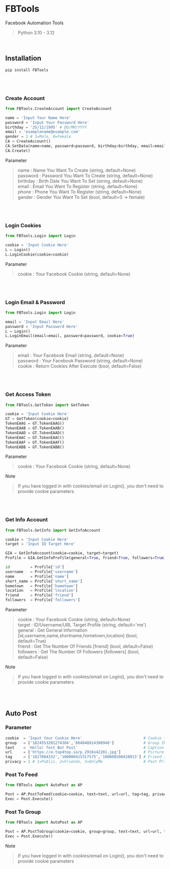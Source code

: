 # FBTools
Facebook Automation Tools  
>Python 3.10 - 3.12   
<br>

## Installation
```python
pip install FBTools
```
<br>  
<br>

### Create Account
```python
from FBTools.CreateAccount import CreateAccount

name = 'Input Your Name Here'
password = 'Input Your Password Here'
birthday = '25/12/1995' # DD/MM/YYYY
email = 'examplename@example.com'
gender = 1 # 1=Male, 0=Female
CA = CreateAccount()
CA.SetData(name=name, password=password, birthday=birthday, email=email, gender=gender)
CA.Create()
```
Parameter  
>name : Name You Want To Create (string, default=None)  
password : Password You Want To Create (string, default=None)  
birthday : Birth Date You Want To Set (string, default=None)  
email : Email You Want To Register (string, default=None)  
phone : Phone You Want To Register (string, default=None)  
gender : Gender You Want To Set (bool, default=0 -> female)  
<br>  
<br>

### Login Cookies
```python
from FBTools.Login import Login

cookie = 'Input Cookie Here'
L = Login()
L.LoginCookie(cookie=cookie)
```
Parameter  
>cookie : Your Facebook Cookie (string, default=None)
<br>  
<br>

### Login Email & Password
```python
from FBTools.Login import Login

email = 'Input Email Here'
password = 'Input Password Here'
L = Login()
L.LoginEmail(email=email, password=password, cookie=True)
```
Parameter
>email    : Your Facebook Email (string, default=None)  
password : Your Facebook Password (string, default=None)  
cookie   : Return Cookies After Execute (bool, default=False)
<br>  
<br>

### Get Access Token
```python
from FBTools.GetToken import GetToken

cookie = 'Input Cookie Here'
GT = GetToken(cookie=cookie)
TokenEAAG = GT.TokenEAAG()
TokenEAAB = GT.TokenEAAB()
TokenEAAD = GT.TokenEAAD()
TokenEAAC = GT.TokenEAAC()
TokenEAAF = GT.TokenEAAF()
TokenEABB = GT.TokenEABB()
```
Parameter  
>cookie : Your Facebook Cookie (string, default=None)

Note  
>If you have logged in with cookies/email on Login(), you don't need to provide cookie parameters
<br>  
<br>

### Get Info Account
```python
from FBTools.GetInfo import GetInfoAccount

cookie = 'Input Cookie Here'
target = 'Input ID Target Here'

GIA = GetInfoAccount(cookie=cookie, target=target)
Profile = GIA.GetInfoProfile(general=True, friend=True, followers=True)

id         = Profile['id']
username   = Profile['username']
name       = Profile['name']
short_name = Profile['short_name']
hometown   = Profile['hometown']
location   = Profile['location']
friend     = Profile['friend']
followers  = Profile['followers']
```
Parameter  
>cookie : Your Facebook Cookie (string, default=None)  
target : ID/Username/URL Target Profile (string, default='me')  
general : Get General Information [id,username,name,shortname,hometown,location] (bool, default=True)  
friend : Get The Number Of Friends [friend] (bool, default=False)  
followers : Get The Number Of Followers [followers] (bool, default=False)  

Note  
>If you have logged in with cookies/email on Login(), you don't need to provide cookie parameters
<br>  
<br>

## Auto Post

### Parameter
```python
cookie  = 'Input Your Cookie Here'                           # Cookie (string, default=None)
group   = ['1824553201274304','804848814300940']             # Group ID (list, default=None)
text    = 'Hello! Test Bot Post'                             # Caption (string, default=None)
url     = ['https://e.top4top.io/p_2916o42201.jpg']          # Picture URL (list, default=None)
tag     = ['1827084332','100000415317575','100000200420913'] # Friend ID You Want To Tag (list, default=None)
privacy = 1 # 1=Public, 2=Friends, 3=OnlyMe                  # Post Privacy (int, default=None)
```

### Post To Feed
```python
from FBTools import AutoPost as AP

Post = AP.PostToFeed(cookie=cookie, text=text, url=url, tag=tag, privacy=privacy)
Exec = Post.Execute()
```

### Post To Group
```python
from FBTools import AutoPost as AP

Post = AP.PostToGroup(cookie=cookie, group=group, text=text, url=url, tag=tag, privacy=privacy)
Exec = Post.Execute()
```

Note  
>If you have logged in with cookies/email on Login(), you don't need to provide cookie parameters
<br>  
<br>
